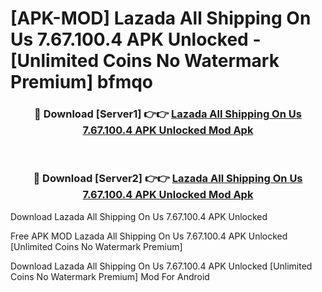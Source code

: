 # [APK-MOD] Lazada All Shipping On Us 7.67.100.4 APK Unlocked - [Unlimited Coins No Watermark Premium] bfmqo



<div align="center">
<h3>🔴 Download [Server1] 👉👉 <a href="https://momento.my/?title=Lazada_All_Shipping_On_Us_7.67.100.4_APK_Unlocked">Lazada All Shipping On Us 7.67.100.4 APK Unlocked Mod Apk</a></h3><br>

<h3>🔴 Download [Server2] 👉👉 <a href="https://momento.my/?title=Lazada_All_Shipping_On_Us_7.67.100.4_APK_Unlocked">Lazada All Shipping On Us 7.67.100.4 APK Unlocked Mod Apk</a></h3>
</div>



Download Lazada All Shipping On Us 7.67.100.4 APK Unlocked 

Free APK MOD Lazada All Shipping On Us 7.67.100.4 APK Unlocked [Unlimited Coins No Watermark Premium]

Download Lazada All Shipping On Us 7.67.100.4 APK Unlocked [Unlimited Coins No Watermark Premium] Mod For Android
